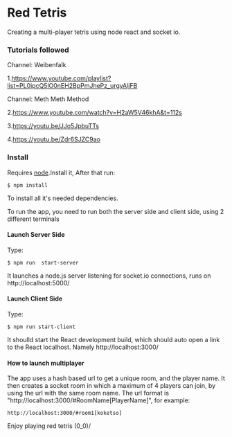 # Red Tetris

Creating a multi-player tetris using node react and socket io.

### Tutorials followed

Channel: Weibenfalk

1.https://www.youtube.com/playlist?list=PL0jpcQ5lO0nEH2BpPmJhePz_urgyAljFB

Channel: Meth Meth Method

2.https://www.youtube.com/watch?v=H2aW5V46khA&t=112s

3.https://youtu.be/JJo5JpbuTTs

4.https://youtu.be/Zdr6SJZC9ao


### Install

Requires [node](https://nodejs.org/en/).Install it, After that run:

```
$ npm install
```

To install all it's needed dependencies.

To run the app, you need to run both the server side and client side, using 2 different terminals

#### Launch Server Side

Type:
```
$ npm run  start-server
```

It launches a node.js server listening for socket.io connections, runs on http://localhost:5000/

#### Launch Client Side

Type:

```
$ npm run start-client
```
It shoulld start the React development build, which should auto open a link to the React localhost.
Namely http://localhost:3000/

#### How to launch multiplayer

The app uses a hash based url to get a unique room, and the player name. It then creates a socket room in which a maximum of 4 players can join, by using the url with the same room name.
The url format is "http://localhost:3000/#RoomName[PlayerName]", for example:

```
http://localhost:3000/#room1[koketso]
```

Enjoy playing red tetris (0_0)/